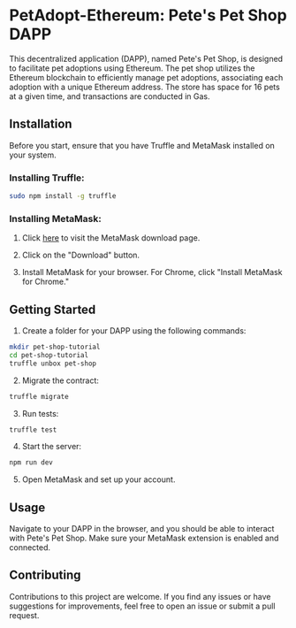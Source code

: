 # PetAdopt-Ethereum: Pete's Pet Shop DAPP

This decentralized application (DAPP), named Pete's Pet Shop, is designed to facilitate pet adoptions using Ethereum. The pet shop utilizes the Ethereum blockchain to efficiently manage pet adoptions, associating each adoption with a unique Ethereum address. The store has space for 16 pets at a given time, and transactions are conducted in Gas.


## Installation

Before you start, ensure that you have Truffle and MetaMask installed on your system.

### Installing Truffle:

```bash
sudo npm install -g truffle
```

### Installing MetaMask:

1. Click [here](https://metamask.io/) to visit the MetaMask download page.

2. Click on the "Download" button.

3. Install MetaMask for your browser. For Chrome, click "Install MetaMask for Chrome."

## Getting Started

1. Create a folder for your DAPP using the following commands:

```bash
mkdir pet-shop-tutorial
cd pet-shop-tutorial
truffle unbox pet-shop
```

2. Migrate the contract:

```bash
truffle migrate
```

3. Run tests:

```bash
truffle test
```

4. Start the server:

```bash
npm run dev
```

5. Open MetaMask and set up your account.

## Usage

Navigate to your DAPP in the browser, and you should be able to interact with Pete's Pet Shop. Make sure your MetaMask extension is enabled and connected.

## Contributing

Contributions to this project are welcome. If you find any issues or have suggestions for improvements, feel free to open an issue or submit a pull request.
